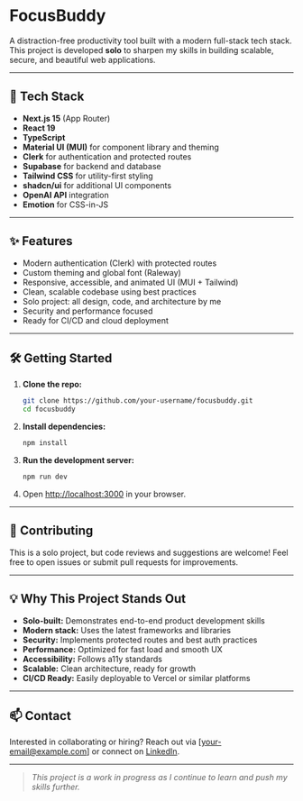 # FocusBuddy

A distraction-free productivity tool built with a modern full-stack tech stack. This project is developed **solo** to sharpen my skills in building scalable, secure, and beautiful web applications.

---

## 🚀 Tech Stack

- **Next.js 15** (App Router)
- **React 19**
- **TypeScript**
- **Material UI (MUI)** for component library and theming
- **Clerk** for authentication and protected routes
- **Supabase** for backend and database
- **Tailwind CSS** for utility-first styling
- **shadcn/ui** for additional UI components
- **OpenAI API** integration
- **Emotion** for CSS-in-JS

---

## ✨ Features

- Modern authentication (Clerk) with protected routes
- Custom theming and global font (Raleway)
- Responsive, accessible, and animated UI (MUI + Tailwind)
- Clean, scalable codebase using best practices
- Solo project: all design, code, and architecture by me
- Security and performance focused
- Ready for CI/CD and cloud deployment

---

## 🛠️ Getting Started

1. **Clone the repo:**
   ```bash
   git clone https://github.com/your-username/focusbuddy.git
   cd focusbuddy
   ```
2. **Install dependencies:**
   ```bash
   npm install
   ```
3. **Run the development server:**
   ```bash
   npm run dev
   ```
4. Open [http://localhost:3000](http://localhost:3000) in your browser.

---

## 🤝 Contributing

This is a solo project, but code reviews and suggestions are welcome! Feel free to open issues or submit pull requests for improvements.

---

## 💡 Why This Project Stands Out

- **Solo-built:** Demonstrates end-to-end product development skills
- **Modern stack:** Uses the latest frameworks and libraries
- **Security:** Implements protected routes and best auth practices
- **Performance:** Optimized for fast load and smooth UX
- **Accessibility:** Follows a11y standards
- **Scalable:** Clean architecture, ready for growth
- **CI/CD Ready:** Easily deployable to Vercel or similar platforms

---

## 📫 Contact

Interested in collaborating or hiring? Reach out via [your-email@example.com] or connect on [LinkedIn](https://linkedin.com/in/your-profile).

---

> _This project is a work in progress as I continue to learn and push my skills further._
